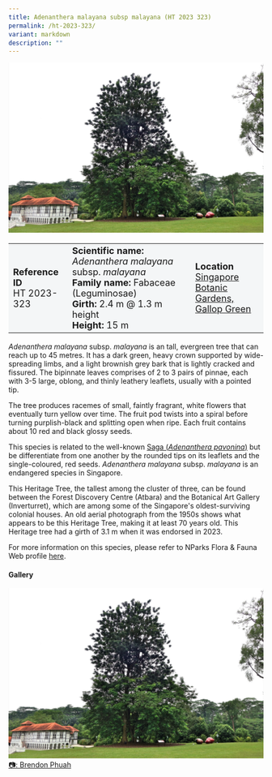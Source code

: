 ```yaml
---
title: Adenanthera malayana subsp malayana (HT 2023 323)
permalink: /ht-2023-323/
variant: markdown
description: ""
---
```

<div class="isomer-image-wrapper">
<img src="/images/Heritage_trees_photos/ademalmal_ht2023-323_habit.jpg"></div>
<table style="minWidth: 100px; font-size: 18px; background: #F4F6F7">
<tbody><tr>
<td rowspan="1" colspan="1">
<strong>Reference ID</strong>
<br>HT 2023-323
</td>
<td rowspan="1" colspan="1">
<strong>Scientific name:</strong> <em>Adenanthera malayana</em> subsp. <em>malayana</em>
<br><strong>Family name:</strong> Fabaceae (Leguminosae)
<br><strong>Girth:</strong> 2.4 m @ 1.3 m height
<br><strong>Height: </strong>15 m
</td>
<td rowspan="1" colspan="1">
<strong>Location</strong><a href="https://www.onemap.gov.sg/?lat=1.3142500000000004&amp;lng=103.81033999999998">
	<br>Singapore Botanic Gardens,<br>Gallop Green</a>
</td>
</tr></tbody></table>
<p><em>Adenanthera malayana</em> subsp. <em>malayana</em> is an tall, evergreen tree that can reach up to 45 metres. It has a dark green, heavy crown supported by wide-spreading limbs, and a light brownish grey bark that is lightly cracked and fissured. The bipinnate leaves comprises of 2 to 3 pairs of pinnae, each with 3-5 large, oblong, and thinly leathery leaflets, usually with a pointed tip.</p>

<p>The tree produces racemes of small, faintly fragrant, white flowers that eventually turn yellow over time. The fruit pod twists into a spiral before turning purplish-black and splitting open when ripe. Each fruit contains about 10 red and black glossy seeds.</p>

<p>This species is related to the well-known <a href="https://www.nparks.gov.sg/florafaunaweb/flora/2/6/2697">Saga (<em>Adenanthera pavonina</em>)</a> but be differentiate from one another by the rounded tips on its leaflets and the single-coloured, red seeds. <em>Adenanthera malayana</em> subsp. <em>malayana</em> is an endangered species in Singapore.  

</p><p>This Heritage Tree, the tallest among the cluster of three, can be found between the Forest Discovery Centre (Atbara) and the Botanical Art Gallery (Inverturret), which are among some of the Singapore's oldest-surviving colonial houses. An old aerial photograph from the 1950s shows what appears to be this Heritage Tree, making it at least 70 years old. This Heritage tree had a girth of 3.1 m when it was endorsed in 2023.</p>
	
<p>For more information on this species, please refer to NParks Flora &amp; Fauna Web profile <a href="https://www.nparks.gov.sg/florafaunaweb/flora/3/4/3495">here</a>.
</p>

<h4><b>Gallery</b></h4>
<div class="isomer-card-grid">
<a href="/images/Heritage_trees_photos/ademalmal_ht2023-323_habit.jpg" class="isomer-card">
<div class="isomer-card-image">
<div class="isomer-image-wrapper"><img src="/images/Heritage_trees_photos/ademalmal_ht2023-323_habit.jpg"></div></div>
<div class="isomer-card-body"><div class="isomer-card-description">📷: Brendon Phuah</div></div></a><p></p></div>